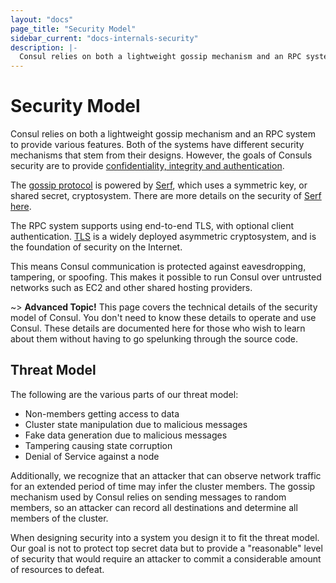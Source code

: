 ```yaml
---
layout: "docs"
page_title: "Security Model"
sidebar_current: "docs-internals-security"
description: |-
  Consul relies on both a lightweight gossip mechanism and an RPC system to provide various features. Both of the systems have different security mechanisms that stem from their designs. However, the goals of Consuls security are to provide confidentiality, integrity and authentication.
---
```


# Security Model

Consul relies on both a lightweight gossip mechanism and an RPC system
to provide various features. Both of the systems have different security
mechanisms that stem from their designs. However, the goals
of Consuls security are to provide [confidentiality, integrity and authentication](http://en.wikipedia.org/wiki/Information_security).

The [gossip protocol](/docs/internals/gossip.html) is powered by [Serf](http://www.serfdom.io/),
which uses a symmetric key, or shared secret, cryptosystem. There are more
details on the security of [Serf here](http://www.serfdom.io/docs/internals/security.html).

The RPC system supports using end-to-end TLS, with optional client authentication.
[TLS](http://en.wikipedia.org/wiki/Transport_Layer_Security) is a widely deployed asymmetric
cryptosystem, and is the foundation of security on the Internet.

This means Consul communication is protected against eavesdropping, tampering,
or spoofing. This makes it possible to run Consul over untrusted networks such
as EC2 and other shared hosting providers.

~> **Advanced Topic!** This page covers the technical details of
the security model of Consul. You don't need to know these details to
operate and use Consul. These details are documented here for those who wish
to learn about them without having to go spelunking through the source code.

## Threat Model

The following are the various parts of our threat model:

* Non-members getting access to data
* Cluster state manipulation due to malicious messages
* Fake data generation due to malicious messages
* Tampering causing state corruption
* Denial of Service against a node

Additionally, we recognize that an attacker that can observe network
traffic for an extended period of time may infer the cluster members.
The gossip mechanism used by Consul relies on sending messages to random
members, so an attacker can record all destinations and determine all
members of the cluster.

When designing security into a system you design it to fit the threat model.
Our goal is not to protect top secret data but to provide a "reasonable"
level of security that would require an attacker to commit a considerable
amount of resources to defeat.

